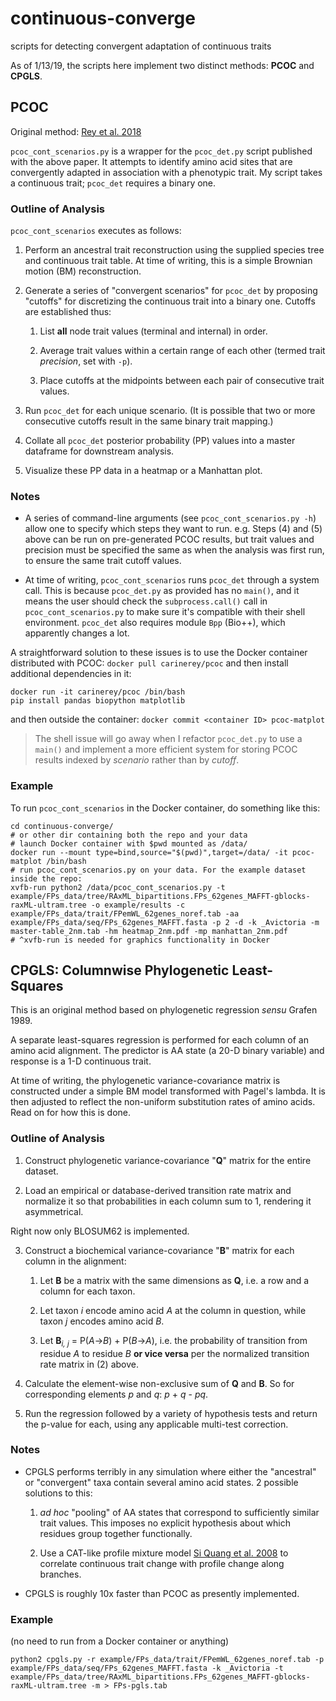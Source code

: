 # continuous-converge
scripts for detecting convergent adaptation of continuous traits

As of 1/13/19, the scripts here implement two distinct methods: **PCOC** and **CPGLS**.

## PCOC
Original method: [Rey et al. 2018](http://dx.doi.org/10.1101/247296)

`pcoc_cont_scenarios.py` is a wrapper for the `pcoc_det.py` script published with 
the above paper. It attempts to identify amino acid sites that are convergently
adapted in association with a phenotypic trait. My script takes a continuous
trait; `pcoc_det` requires a binary one.

### Outline of Analysis
`pcoc_cont_scenarios` executes as follows:

1. Perform an ancestral trait reconstruction using the supplied species tree
and continuous trait table. At time of writing, this is a simple Brownian motion
(BM) reconstruction.

2. Generate a series of "convergent scenarios" for `pcoc_det` by proposing
"cutoffs" for discretizing the continuous trait into a binary one.
Cutoffs are established thus:

	1. List __all__ node trait values (terminal and internal) in order.
	
	2. Average trait values within a certain range of each other (termed trait 
	_precision_, set with `-p`).
	
	3. Place cutoffs at the midpoints between each pair of consecutive
	trait values.

3. Run `pcoc_det` for each unique scenario. (It is possible that two or more consecutive
cutoffs result in the same binary trait mapping.)

4. Collate all `pcoc_det` posterior probability (PP) values into a master dataframe
for downstream analysis.

5. Visualize these PP data in a heatmap or a Manhattan plot.

### Notes

* A series of command-line arguments (see `pcoc_cont_scenarios.py -h`) allow one
to specify which steps they want to run. 
e.g. Steps (4) and (5) above can be run on pre-generated PCOC results, but
trait values and precision must be specified the same as when the analysis was
first run, to ensure the same trait cutoff values.

* At time of writing, `pcoc_cont_scenarios` runs `pcoc_det` through a system call.
This is because `pcoc_det.py` as provided has no `main()`, and it means the user
should check the `subprocess.call()` call in `pcoc_cont_scenarios.py` to make
sure it's compatible with their shell environment. `pcoc_det` also requires
module `Bpp` (Bio++), which apparently changes a lot.

A straightforward solution to these issues is to use the Docker container 
distributed with PCOC:
```docker pull carinerey/pcoc```
and then install additional dependencies in it:
```
docker run -it carinerey/pcoc /bin/bash
pip install pandas biopython matplotlib
```
and then outside the container:
```docker commit <container ID> pcoc-matplot```

> The shell issue will go away when I refactor `pcoc_det.py` to use
a `main()` and implement a more efficient system for storing PCOC results indexed 
by _scenario_ rather than by _cutoff_.

### Example

To run `pcoc_cont_scenarios` in the Docker container, do something like this:
```
cd continuous-converge/
# or other dir containing both the repo and your data
# launch Docker container with $pwd mounted as /data/
docker run --mount type=bind,source="$(pwd)",target=/data/ -it pcoc-matplot /bin/bash
# run pcoc_cont_scenarios.py on your data. For the example dataset inside the repo:
xvfb-run python2 /data/pcoc_cont_scenarios.py -t example/FPs_data/tree/RAxML_bipartitions.FPs_62genes_MAFFT-gblocks-raxML-ultram.tree -o example/results -c example/FPs_data/trait/FPemWL_62genes_noref.tab -aa example/FPs_data/seq/FPs_62genes_MAFFT.fasta -p 2 -d -k _Avictoria -m master-table_2nm.tab -hm heatmap_2nm.pdf -mp manhattan_2nm.pdf
# ^xvfb-run is needed for graphics functionality in Docker
```

## CPGLS: Columnwise Phylogenetic Least-Squares
This is an original method based on phylogenetic regression _sensu_ Grafen 1989.

A separate least-squares regression is performed for each column of an amino acid
alignment. The predictor is AA state (a 20-D binary variable) and response is a
1-D continuous trait. 

At time of writing, the phylogenetic variance-covariance 
matrix is constructed under a simple BM model transformed with Pagel's lambda.
It is then adjusted to reflect the non-uniform substitution rates of amino acids.
Read on for how this is done.

### Outline of Analysis

1. Construct phylogenetic variance-covariance "**Q**" matrix for the entire dataset.

2. Load an empirical or database-derived transition rate matrix and normalize it
so that probabilities in each column sum to 1, rendering it asymmetrical.

Right now only BLOSUM62 is implemented.

3. Construct a biochemical variance-covariance "**B**" matrix for each column
in the alignment:

	1. Let **B** be a matrix with the same dimensions as **Q**, i.e. a row and 
	a column for each taxon.
	
	2. Let taxon _i_ encode amino acid _A_ at the column in question, 
	while taxon _j_ encodes amino acid _B_.
	
	3. Let **B**<sub>_i, j_</sub> = P(_A_->_B_) + P(_B_->_A_),
	i.e. the probability of transition from residue _A_ to residue _B_
	**or vice versa** per the normalized transition rate matrix in (2) above.
	
4. Calculate the element-wise non-exclusive sum of **Q** and **B**.
So for corresponding elements _p_ and _q_: _p_ + _q_ - _pq_.

5. Run the regression followed by a variety of hypothesis tests and return the
p-value for each, using any applicable multi-test correction.

### Notes

* CPGLS performs terribly in any simulation where either the "ancestral" or
"convergent" taxa contain several amino acid states. 2 possible solutions to this:

	1. _ad hoc_ "pooling" of AA states that correspond to sufficiently similar
	trait values. This imposes no explicit hypothesis about which residues group
	together functionally.
	
	2. Use a CAT-like profile mixture model 
	[Si Quang et al. 2008](http://dx.doi.org/10.1093/bioinformatics/btn445)
	to correlate continuous trait change with profile change along branches.
	
* CPGLS is roughly 10x faster than PCOC as presently implemented.

### Example

(no need to run from a Docker container or anything)

```
python2 cpgls.py -r example/FPs_data/trait/FPemWL_62genes_noref.tab -p example/FPs_data/seq/FPs_62genes_MAFFT.fasta -k _Avictoria -t example/FPs_data/tree/RAxML_bipartitions.FPs_62genes_MAFFT-gblocks-raxML-ultram.tree -m > FPs-pgls.tab
```